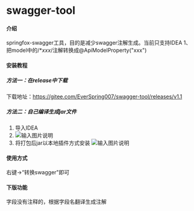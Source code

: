 # swagger-tool

#### 介绍
springfox-swagger工具，目的是减少swagger注解生成。当前只支持IDEA
1、把model中的/**xxx*/注解转换成@ApiModelProperty("xxx")

#### 安装教程
##### 方法一：在release中下载
下载地址：https://gitee.com/EverSpring007/swagger-tool/releases/v1.1
##### 方法二：自己编译生成jar文件
1.  导入IDEA
2.  ![输入图片说明](https://images.gitee.com/uploads/images/2020/1112/144700_cf1efea6_68525.png "屏幕截图.png")
3.  将打包后jar以本地插件方式安装
![输入图片说明](https://images.gitee.com/uploads/images/2020/1112/144908_31814aac_68525.png "屏幕截图.png")

#### 使用方式
右键->“转换swagger"即可

#### 下版功能
字段没有注释的，根据字段名翻译生成注解